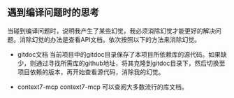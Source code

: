## 遇到编译问题时的思考
当碰到编译问题时，说明我产生了某些幻觉，我必须消除幻觉才能更好的解决问题。消除幻觉的办法是查看API文档。依次按照以下的方法来消除幻觉。
- gitdoc文档
当前项目中的gitdoc目录保存了本项目所依赖库的源代码。如果缺少，则通过寻找所需库的github地址，将其克隆到gitdoc目录下，然后切换至项目依赖的版本，再开始查看源代码，消除我的幻觉。

- context7-mcp
context7-mcp 可以查阅大多数流行的库文档。